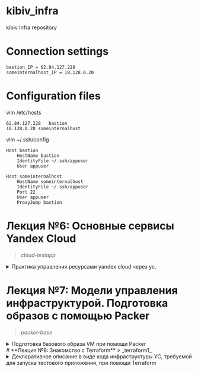 # kibiv_infra
kibiv Infra repository

# Connection settings
````
bastion_IP = 62.84.127.228
someinternalhost_IP = 10.128.0.20
````
# Configuration files
vim /etc/hosts
````
62.84.127.228	bastion
10.128.0.20	someinternalhost
````
vim ~/.ssh/config
````
Host bastion
	HostName bastion
	IdentityFile ~/.ssh/appuser
	User appuser

Host someinternalhost
	HostName someinternalhost
	IdentityFile ~/.ssh/appuser
	Port 22
	User appuser
	ProxyJump bastion
````

# **Лекция №6: Основные сервисы Yandex Cloud**
> _cloud-testapp_
<details>
  <summary>Практика управления ресурсами yandex cloud через yc.</summary>

# Задание 1:
Данные для подключения к облачному приложению:
````bash
testapp_IP = 51.250.8.21
testapp_port = 9292
````
# Задание 2:
Созданы следующие скрипты (права на выполнение добавлены):
```
- install_ruby.sh
- install_mongodb.sh
- deploy.sh
```


# Дополнительное задание 3:
Создан startup script
- `startup_script.sh`

Команда для создания инстанса с запущенным приложением
- `./create_instance.sh`

Для прохождения автотестов необходимо разрешить подключаться к mongodb по всем IP-адресам

````bash
sudo sed -i -e 's/127.0.0.1/0.0.0.0/g' /etc/mongod.conf
````
</details>


# **Лекция №7: Модели управления инфраструктурой. Подготовка образов с помощью Packer**
> _packer-base_
<details>
  <summary>Подготовка базового образа VM при помощи Packer</summary>

## **Задание:**
Подготовка базового образа VM при помощи Packer.

Цель:
В данном дз студент произведет сборку готового образа с уже установленным приложением при помощи Packer. Задеплоит приложение в Yandex compute cloud при помощи ранее подготовленного образа.
В данном задании тренируются навыки: работы с Packer, работы с YC.

Все действия описаны в методическом указании.

Критерии оценки:
0 б. - задание не выполнено
1 б. - задание выполнено
2 б. - выполнены все дополнительные задания

---

## **Выполнено:**

1. Установлен Packer:

````bash
$ packer -v
1.7.8
````

2.1. Создан сервисный аккаунт:
````bash
name: sa-user
````

2.2. Делегированы права editor сервисному аккаунту для Packer

2.3. Создан service account key file

3. Созданы файлы-шаблоны Packer 
````bash
ubuntu16.json
ubuntu20.json
````
4. Созданы скрипты для provisioners 
````bash
install_ruby.sh
install_mongodb.sh
````

5. Выполнено параметризирование шаблона с применением 
````bash
variables.json.example
````
6. Выполнена проверка на ошибки

7. Выполнен запуск сборки образа
````bash
packer build -var-file=./variables.json ./ubuntu16.json
````

8. Создана ВМ с использованием созданного образа

9. Выполнено "дожаривание" ВМ для запуска приложения:
````bash
sudo apt-get update
sudo apt-get install -y git
git clone -b monolith https://github.com/express42/reddit.git
cd reddit && bundle install
puma -d
````

10. Построение bake-образа `*`
- Создан immutable.json
- Создан systemd unit puma.service
- Запущена сборка
````bash
packer build -var-file=./variables.json immutable.json
````
- Проверка созданных образов:
````bash
reddit-base
reddit-full
````

11. Выполнена автоматизация создания ВМ `*`
- Создан 
`create-instance.sh`

````bash
#!/bin/bash
yc compute instance create \
  --name reddit-app \
  --hostname reddit-app \
  --memory=4 \
  --create-boot-disk image-folder-id="yc_folder_id",image-family=reddit-full,size=10GB \
  --network-interface subnet-name=default-ru-central1-a,nat-ip-version=ipv4 \
  --metadata serial-port-enable=1 \
  --metadata-from-file user-data=./metadata.yaml \
````
</details>
# **Лекция №8: Знакомство с Terraform**
> _terraform1_
<details>
  <summary>Декларативное описание в виде кода инфраструктуры YC, требуемой для запуска тестового приложения, при помощи Terraform</summary>

## **Задание:**
Декларативное описание в виде кода инфраструктуры YC, требуемой для запуска тестового приложения, при помощи Terraform.
Цель:
В данном дз студент опишет всю инфраструктуру в Yandex Cloud при помощи Terraform. 
В данном задании тренируются навыки: создания и описания инфраструктуры при помощи Terraform. Принципы и подходы IaC.
Все действия описаны в методическом указании.

Критерии оценки:
0 б. - задание не выполнено
1 б. - задание выполнено
2 б. - выполнены все дополнительные задания


---

## **Выполнено:**

1. Установлен Terrafofrm switcher выполнено переключение на требуемую версию terraform:

````bash
$ terraform -v
Terraform v0.12.8
+ provider.yandex v0.56.0
````

2. В файл-.gitignore добавлены строки
````bash
*.tfstate
*.tfstate.*.backup
*.tfstate.backup
*.tfvars
```` 
3. Опрделена секция Provider в main.tf
````bash
provider "yandex" {
  token     = "<OAuth или статический ключ сервисного аккаунта>"
  cloud_id  = "<идентификатор облака>"
  folder_id = "<идентификатор каталога>"
  zone      = "ru-central1-a"
}
````
4.1. Создан сервисный аккаунт:
````bash
name: sa-terraform
````

4.2. Делегированы права editor сервисному аккаунту для Terraform
4.3. Создан service account key file

5. В файле main.tf добавлен ресурс reddit-app для создания инстанса VM в YC

6. Создана VM согласно описанию в файле main.tf

7. Дополнительно определен SSH ключ в метаданных инстанса в файле main.tf

8. Создан файл outputs.tf

9. Добавлены секции провижинера типа file для описания сервиса systemd и выполнения скрипта deploy.sh

10. Проверена работа провижинеров и приложения
11. Создан файл variables.tf для определения переменных
12. Создан файл terraform.tfvars в котором определены переменные.
13. Создан файл terraform.tfvars.example в котором определены псевдопеременные для прохождения автотестов
</details>
